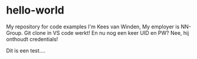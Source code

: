 # **hello-world**

My repository for code examples
I'm Kees van Winden, My employer is NN-Group.
Git clone in VS code werkt!
En nu nog een keer UID en PW? Nee, hij onthoudt credentials!

Dit is een test....